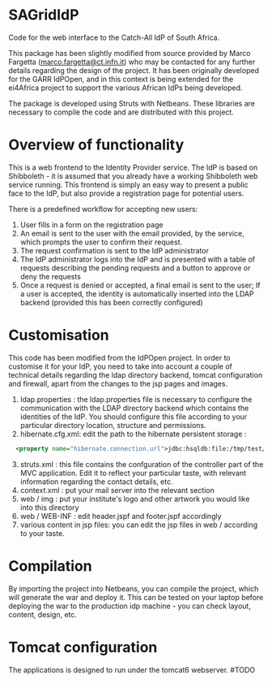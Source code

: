 SAGridIdP
=========

Code for the web interface to the Catch-All IdP of South Africa. 

This package has been slightly modified from source provided by Marco Fargetta (marco.fargetta@ct.infn.it) who may be contacted for any further details regarding the design of the project. It has been originally developed for the GARR IdPOpen, and in this context is being extended for the ei4Africa project to support the various African IdPs being developed.

The package is developed using Struts with Netbeans. These libraries are necessary to compile the code and are distributed with this project. 

Overview of functionality
=========================
This is a web frontend to the Identity Provider service. The IdP is based on Shibboleth - it is assumed that you already have a working Shibboleth web service running. This frontend is simply an easy way to present a public face to the IdP, but also provide a registration page for potential users. 

There is a predefined workflow for accepting new users: 
  1. User fills in a form on the registration page
  2. An email is sent to the user with the email provided, by the service, which prompts the user to confirm their request.
  3. The request confirmation is sent to the IdP administrator
  4. The IdP administrator logs into the IdP and is presented with a table of requests describing the pending requests and a button to approve or deny the requests
  5. Once a request is denied or accepted, a final email is sent to the user; If a user is accepted, the identity is automatically inserted into the LDAP backend (provided this has been correctly configured)

Customisation
=============

This code has been modified from the IdPOpen project. In order to customise it for your IdP, you need to take into account a couple of technical details regarding the ldap directory backend, tomcat configuration and firewall, apart from the changes to the jsp pages and images.

  1. ldap.properties : the ldap.properties file is necessary to configure the communication with the LDAP directory backend which contains the identities of the IdP. You should configure this file according to your particular directory location, structure and permissions. 
  2. hibernate.cfg.xml: edit the path to the hibernate persistent storage :  
```xml 
  <property name="hibernate.connection.url">jdbc:hsqldb:file:/tmp/test/</property>
``` 
  3. struts.xml : this file contains the confguration of the controller part of the MVC application. Edit it to reflect your particular taste, with relevant information regarding the contact details, etc. 
  4. context.xml : put your mail server into the relevant section
  5. web / img : put your institute's logo and other artwork you would like into this directory
  6. web / WEB-INF : edit header.jspf and footer.jspf accordingly 
  7. various content in jsp files: you can edit the jsp files in web / according to your taste.

Compilation
===========

By importing the project into Netbeans, you can compile the project, which will generate the war and deploy it. This can be tested on your laptop before deploying the war to the production idp machine - you can check layout, content, design, etc.


Tomcat configuration
====================

The applications is designed to run under the tomcat6 webserver. 
#TODO

